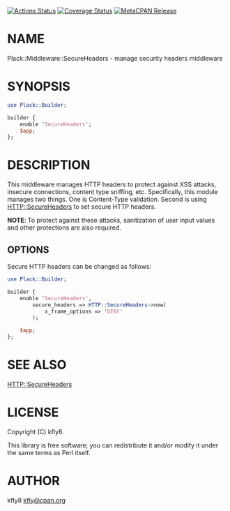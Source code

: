 [![Actions Status](https://github.com/kfly8/p5-Plack-Middleware-SecureHeaders/actions/workflows/test.yml/badge.svg)](https://github.com/kfly8/p5-Plack-Middleware-SecureHeaders/actions) [![Coverage Status](http://codecov.io/github/kfly8/p5-Plack-Middleware-SecureHeaders/coverage.svg?branch=main)](https://codecov.io/github/kfly8/p5-Plack-Middleware-SecureHeaders?branch=main) [![MetaCPAN Release](https://badge.fury.io/pl/Plack-Middleware-SecureHeaders.svg)](https://metacpan.org/release/Plack-Middleware-SecureHeaders)
# NAME

Plack::Middleware::SecureHeaders - manage security headers middleware

# SYNOPSIS

```perl
use Plack::Builder;

builder {
    enable 'SecureHeaders';
    $app;
};
```

# DESCRIPTION

This middleware manages HTTP headers to protect against XSS attacks, insecure connections, content type sniffing, etc.
Specifically, this module manages two things. One is Content-Type validation. Second is using [HTTP::SecureHeaders](https://metacpan.org/pod/HTTP%3A%3ASecureHeaders) to set secure HTTP headers.

**NOTE**: To protect against these attacks, sanitization of user input values and other protections are also required.

## OPTIONS

Secure HTTP headers can be changed as follows:

```perl
use Plack::Builder;

builder {
    enable 'SecureHeaders',
        secure_headers => HTTP::SecureHeaders->new(
            x_frame_options => 'DENY'
        );

    $app;
};
```

# SEE ALSO

[HTTP::SecureHeaders](https://metacpan.org/pod/HTTP%3A%3ASecureHeaders)

# LICENSE

Copyright (C) kfly8.

This library is free software; you can redistribute it and/or modify
it under the same terms as Perl itself.

# AUTHOR

kfly8 <kfly@cpan.org>
